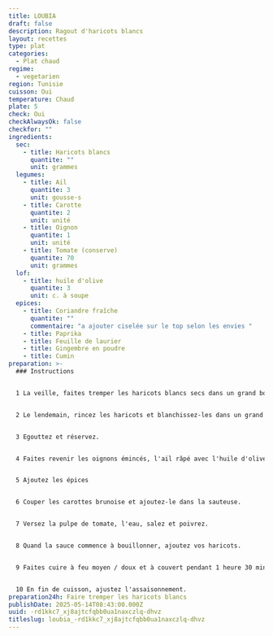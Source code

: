 ```yaml
---
title: LOUBIA
draft: false
description: Ragout d'haricots blancs
layout: recettes
type: plat
categories:
  - Plat chaud
regime:
  - vegetarien
region: Tunisie
cuisson: Oui
temperature: Chaud
plate: 5
check: Oui
checkAlwaysOk: false
checkfor: ""
ingredients:
  sec:
    - title: Haricots blancs
      quantite: ""
      unit: grammes
  legumes:
    - title: Ail
      quantite: 3
      unit: gousse·s
    - title: Carotte
      quantite: 2
      unit: unité
    - title: Oignon
      quantite: 1
      unit: unité
    - title: Tomate (conserve)
      quantite: 70
      unit: grammes
  lof:
    - title: huile d'olive
      quantite: 3
      unit: c. à soupe
  epices:
    - title: Coriandre fraîche
      quantite: ""
      commentaire: "a ajouter ciselée sur le top selon les envies "
    - title: Paprika
    - title: Feuille de laurier
    - title: Gingembre en poudre
    - title: Cumin
preparation: >-
  ### Instructions


  1 La veille, faites tremper les haricots blancs secs dans un grand bol d'eau.


  2 Le lendemain, rincez les haricots et blanchissez-les dans un grand volume d'eau bouillante pendant 8 minutes.


  3 Egouttez et réservez.


  4 Faites revenir les oignons émincés, l'ail râpé avec l'huile d'olive dans une sauteuse.


  5 Ajoutez les épices


  6 Couper les carottes brunoise et ajoutez-le dans la sauteuse.


  7 Versez la pulpe de tomate, l'eau, salez et poivrez.


  8 Quand la sauce commence à bouillonner, ajoutez vos haricots.


  9 Faites cuire à feu moyen / doux et à couvert pendant 1 heure 30 minutes.


  10 En fin de cuisson, ajustez l'assaisonnement.
preparation24h: Faire tremper les haricots blancs
publishDate: 2025-05-14T08:43:00.000Z
uuid: -rd1kkc7_xj8ajtcfqbb0ua1naxczlq-dhvz
titleslug: loubia_-rd1kkc7_xj8ajtcfqbb0ua1naxczlq-dhvz
---
```

